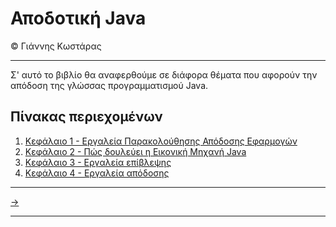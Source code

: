 # Αποδοτική Java
© Γιάννης Κωστάρας

---

Σ' αυτό το βιβλίο θα αναφερθούμε σε διάφορα θέματα που αφορούν την απόδοση της γλώσσας προγραμματισμού Java. 

## Πίνακας περιεχομένων

1. [Κεφάλαιο 1 - Εργαλεία Παρακολούθησης Απόδοσης Εφαρμογών](OS_Performance_Monitoring/README.md)
2. [Κεφάλαιο 2 - Πώς δουλεύει η Εικονική Μηχανή Java](JavaPerformance1/README.md)
3. [Κεφάλαιο 3 - Εργαλεία επίβλεψης](JavaPerformance2/README.md)
4. [Κεφάλαιο 4 - Εργαλεία απόδοσης](JavaPerformance3/README.md)

---

[->](OS_Performance_Monitoring/README.md)

---